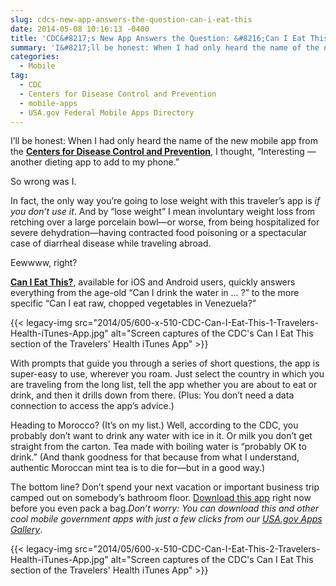 ```yaml
---
slug: cdcs-new-app-answers-the-question-can-i-eat-this
date: 2014-05-08 10:16:13 -0400
title: 'CDC&#8217;s New App Answers the Question: &#8216;Can I Eat This?&#8217;'
summary: 'I&#8217;ll be honest: When I had only heard the name of the new mobile app from the Centers for Disease Control and Prevention, I thought, &#8220;Interesting &mdash; another dieting app to add to my phone.&#8221; So wrong was I. In fact, the only way you&#8217;re going to lose weight with this traveler&#8217;s app is if you'
categories:
  - Mobile
tag:
  - CDC
  - Centers for Disease Control and Prevention
  - mobile-apps
  - USA.gov Federal Mobile Apps Directory
---
```


I&#8217;ll be honest: When I had only heard the name of the new mobile app from the **[Centers for Disease Control and Prevention](http://www.cdc.gov/)**, I thought, &#8220;Interesting — another dieting app to add to my phone.&#8221;

So wrong was I.

In fact, the only way you&#8217;re going to lose weight with this traveler&#8217;s app is _if you don&#8217;t use it_. And by &#8220;lose weight&#8221; I mean involuntary weight loss from retching over a large porcelain bowl—or worse, from being hospitalized for severe dehydration—having contracted food poisoning or a spectacular case of diarrheal disease while traveling abroad.

Eewwww, right?

[**Can I Eat This?**](http://wwwnc.cdc.gov/travel/page/apps-about), available for iOS and Android users, quickly answers everything from the age-old &#8220;Can I drink the water in &#8230; ?&#8221; to the more specific &#8220;Can I eat raw, chopped vegetables in Venezuela?&#8221;

{{< legacy-img src="2014/05/600-x-510-CDC-Can-I-Eat-This-1-Travelers-Health-iTunes-App.jpg" alt="Screen captures of the CDC's Can I Eat This section of the Travelers' Health iTunes App" >}}

With prompts that guide you through a series of short questions, the app is super-easy to use, wherever you roam. Just select the country in which you are traveling from the long list, tell the app whether you are about to eat or drink, and then it drills down from there. (Plus: You don&#8217;t need a data connection to access the app&#8217;s advice.)

Heading to Morocco? (It&#8217;s on my list.) Well, according to the CDC, you probably don&#8217;t want to drink any water with ice in it. Or milk you don&#8217;t get straight from the carton. Tea made with boiling water is &#8220;probably OK to drink.&#8221; (And thank goodness for that because from what I understand, authentic Moroccan mint tea is to die for—but in a good way.)

The bottom line? Don&#8217;t spend your next vacation or important business trip camped out on somebody&#8217;s bathroom floor. [Download this app](http://wwwnc.cdc.gov/travel/page/apps-about) right now before you even pack a bag._Don’t worry: You can download this and other cool mobile government apps with just a few clicks from our [USA.gov Apps Gallery](http://apps.usa.gov/)_.

{{< legacy-img src="2014/05/600-x-510-CDC-Can-I-Eat-This-2-Travelers-Health-iTunes-App.jpg" alt="Screen captures of the CDC's Can I Eat This section of the Travelers' Health iTunes App" >}}